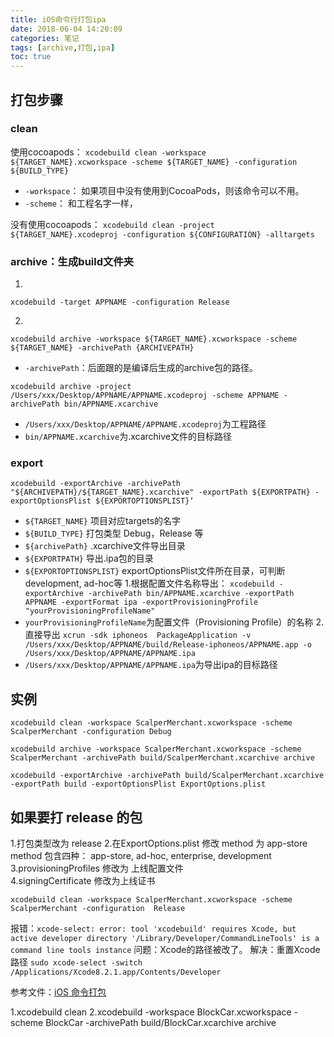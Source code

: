 ```yaml
---
title: iOS命令行打包ipa
date: 2018-06-04 14:20:09
categories: 笔记
tags: [archive,打包,ipa]
toc: true
---
```


## 打包步骤
### clean
使用cocoapods：
`xcodebuild clean -workspace ${TARGET_NAME}.xcworkspace -scheme ${TARGET_NAME} -configuration ${BUILD_TYPE}`
* `-workspace`： 如果项目中没有使用到CocoaPods，则该命令可以不用。
* `-scheme`： 和工程名字一样，
<!--more-->
没有使用cocoapods：
`xcodebuild clean -project ${TARGET_NAME}.xcodeproj -configuration ${CONFIGURATION} -alltargets`

### archive：生成build文件夹
1.
`xcodebuild -target APPNAME -configuration Release`

2.
`xcodebuild archive -workspace ${TARGET_NAME}.xcworkspace -scheme ${TARGET_NAME} -archivePath {ARCHIVEPATH}`
* `-archivePath`：后面跟的是编译后生成的archive包的路径。

`xcodebuild archive -project /Users/xxx/Desktop/APPNAME/APPNAME.xcodeproj -scheme APPNAME -archivePath bin/APPNAME.xcarchive`
* `/Users/xxx/Desktop/APPNAME/APPNAME.xcodeproj`为工程路径
* `bin/APPNAME.xcarchive`为.xcarchive文件的目标路径

### export

`xcodebuild -exportArchive -archivePath "${ARCHIVEPATH}/${TARGET_NAME}.xcarchive" -exportPath ${EXPORTPATH} -exportOptionsPlist ${EXPORTOPTIONSPLIST}‘`

*  `${TARGET_NAME}` 项目对应targets的名字
* `${BUILD_TYPE}` 打包类型 Debug，Release 等
* `${archivePath}` .xcarchive文件导出目录
* `${EXPORTPATH}` 导出.ipa包的目录
* `${EXPORTOPTIONSPLIST}` exportOptionsPlist文件所在目录，可判断development, ad-hoc等
1.根据配置文件名称导出：
`xcodebuild -exportArchive -archivePath bin/APPNAME.xcarchive -exportPath APPNAME -exportFormat ipa -exportProvisioningProfile "yourProvisioningProfileName"`
* `yourProvisioningProfileName`为配置文件（Provisioning Profile）的名称
2.直接导出
`xcrun -sdk iphoneos  PackageApplication -v /Users/xxx/Desktop/APPNAME/build/Release-iphoneos/APPNAME.app -o /Users/xxx/Desktop/APPNAME/APPNAME.ipa`
* `/Users/xxx/Desktop/APPNAME/APPNAME.ipa`为导出ipa的目标路径

## 实例
```
xcodebuild clean -workspace ScalperMerchant.xcworkspace -scheme ScalperMerchant -configuration Debug

xcodebuild archive -workspace ScalperMerchant.xcworkspace -scheme ScalperMerchant -archivePath build/ScalperMerchant.xcarchive archive

xcodebuild -exportArchive -archivePath build/ScalperMerchant.xcarchive -exportPath build -exportOptionsPlist ExportOptions.plist
```

## 如果要打 release 的包
1.打包类型改为 release
2.在ExportOptions.plist 修改 method  为 app-store 
method 包含四种： app-store, ad-hoc, enterprise, development
3.provisioningProfiles   修改为  上线配置文件    
4.signingCertificate   修改为上线证书
```
xcodebuild clean -workspace ScalperMerchant.xcworkspace -scheme ScalperMerchant -configuration  Release
```


报错：`xcode-select: error: tool 'xcodebuild' requires Xcode, but active developer directory '/Library/Developer/CommandLineTools' is a command line tools instance`
问题：Xcode的路径被改了。
解决：重置Xcode路径
`sudo xcode-select -switch /Applications/Xcode8.2.1.app/Contents/Developer`

参考文件：[iOS 命令打包](https://blog.csdn.net/qq_31942467/article/details/79665053)

1.xcodebuild clean
2.xcodebuild -workspace BlockCar.xcworkspace  -scheme BlockCar -archivePath build/BlockCar.xcarchive archive



